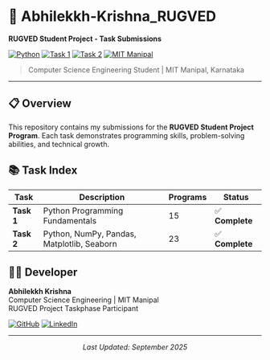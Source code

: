# 🎯 Abhilekkh-Krishna_RUGVED

**RUGVED Student Project - Task Submissions**

[![Python](https://img.shields.io/badge/Python-3776AB?style=flat&logo=python&logoColor=white)](https://python.org)
[![Task 1](https://img.shields.io/badge/Task%201-Complete-success?style=flat)](./Task1)
[![Task 2](https://img.shields.io/badge/Task%202-Complete-success?style=flat)](./Task2)
[![MIT Manipal](https://img.shields.io/badge/MIT-Manipal-orange?style=flat)](https://manipal.edu)

> Computer Science Engineering Student | MIT Manipal, Karnataka

---

## 📋 Overview

This repository contains my submissions for the **RUGVED Student Project Program**. Each task demonstrates programming skills, problem-solving abilities, and technical growth.

## 📚 Task Index

|    Task    |           Description           | Programs |       Status       |
|------------|---------------------------------|----------|--------------------|
| **Task 1** | Python Programming Fundamentals |    15    |  ✅ **Complete**   |
| **Task 2** | Python, NumPy, Pandas, Matplotlib, Seaborn | 23 |✅ **Complete** |


## 👨‍💻 Developer

**Abhilekkh Krishna**  
Computer Science Engineering | MIT Manipal  
RUGVED Project Taskphase Participant

[![GitHub](https://img.shields.io/badge/GitHub-181717?style=flat&logo=github&logoColor=white)](https://github.com/abhilekkh)
[![LinkedIn](https://img.shields.io/badge/LinkedIn-0077B5?style=flat&logo=linkedin&logoColor=white)](https://www.linkedin.com/in/abhilekkh-krishna-b2252b288/)

---

<div align="center">

*Last Updated: September 2025*

</div>

